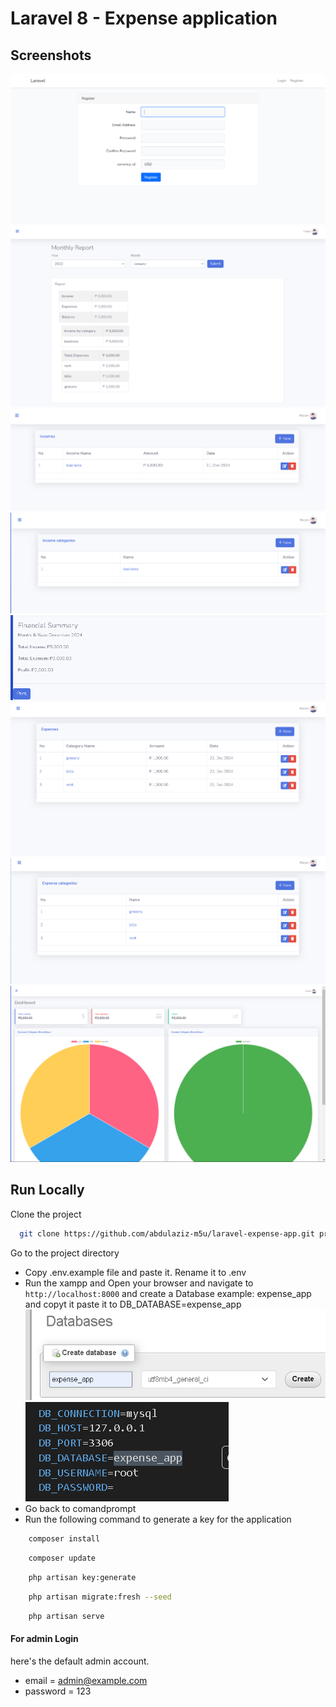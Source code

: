 # Laravel 8 - Expense application

## Screenshots


![preview img](/preview.png)
![preview img](/preview2.png)
![preview img](/preview3.png)
![preview img](/preview4.png)
![preview img](/preview5.png)
![preview img](/preview6.png)
![preview img](/preview7.png)
![preview img](/preview9.png)

## Run Locally

Clone the project

```bash
  git clone https://github.com/abdulaziz-m5u/laravel-expense-app.git project-name
```

Go to the project directory

 - Copy .env.example file and paste it. Rename it to .env
 - Run the xampp and Open your browser and navigate to `http://localhost:8000`  and create a Database example: expense_app and copyt it paste it to DB_DATABASE=expense_app
![preview img](/preview8.png)
![preview img](/preview10.png)
 - Go back to comandprompt
 - Run the following command to generate a key for the application

```bash
    composer install
```

```bash
    composer update
```

```bash
    php artisan key:generate
```

```bash
    php artisan migrate:fresh --seed
```

```bash
    php artisan serve
```

#### For admin Login
here's the default admin account.

-   email = admin@example.com
-   password = 123
